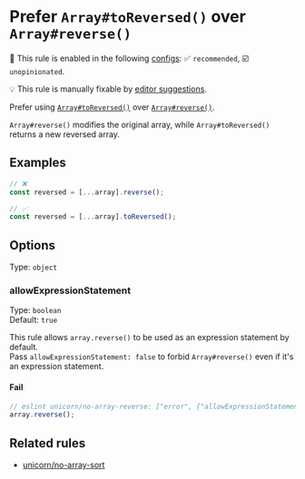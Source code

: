 # Prefer `Array#toReversed()` over `Array#reverse()`

💼 This rule is enabled in the following [configs](https://github.com/sindresorhus/eslint-plugin-unicorn#recommended-config): ✅ `recommended`, ☑️ `unopinionated`.

💡 This rule is manually fixable by [editor suggestions](https://eslint.org/docs/latest/use/core-concepts#rule-suggestions).

<!-- end auto-generated rule header -->
<!-- Do not manually modify this header. Run: `npm run fix:eslint-docs` -->

Prefer using [`Array#toReversed()`](https://developer.mozilla.org/en-US/docs/Web/JavaScript/Reference/Global_Objects/Array/toReversed) over [`Array#reverse()`](https://developer.mozilla.org/en-US/docs/Web/JavaScript/Reference/Global_Objects/Array/reverse).

`Array#reverse()` modifies the original array, while `Array#toReversed()` returns a new reversed array.

## Examples

```js
// ❌
const reversed = [...array].reverse();

// ✅
const reversed = [...array].toReversed();
```

## Options

Type: `object`

### allowExpressionStatement

Type: `boolean`\
Default: `true`

This rule allows `array.reverse()` to be used as an expression statement by default.\
Pass `allowExpressionStatement: false` to forbid `Array#reverse()` even if it's an expression statement.

#### Fail

```js
// eslint unicorn/no-array-reverse: ["error", {"allowExpressionStatement": false}]
array.reverse();
```

## Related rules

- [unicorn/no-array-sort](./no-array-sort.md)
